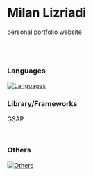 # Milan Lizriadi

personal portfolio website

<br>
<br>

### Languages

[![Languages](https://skillicons.dev/icons?i=html,css,javascript)](https://skillicons.dev)

### Library/Frameworks
GSAP

<br>

### Others
[![Others](https://skillicons.dev/icons?i=vscode,npm)](https://skillicons.dev)

<br>
